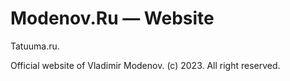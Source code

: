 # Modenov.Ru — Website

Tatuuma.ru.

Official website of Vladimir Modenov.
(c) 2023. All right reserved.
